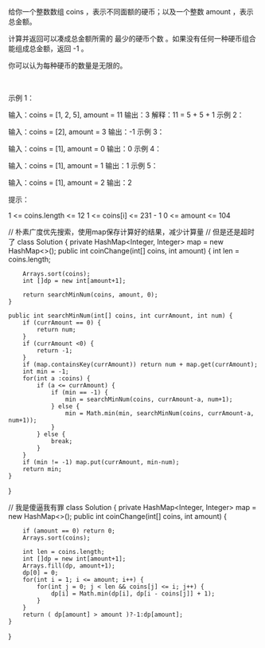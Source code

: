 给你一个整数数组 coins ，表示不同面额的硬币；以及一个整数 amount ，表示总金额。

计算并返回可以凑成总金额所需的 最少的硬币个数 。如果没有任何一种硬币组合能组成总金额，返回 -1 。

你可以认为每种硬币的数量是无限的。

 

示例 1：

输入：coins = [1, 2, 5], amount = 11
输出：3 
解释：11 = 5 + 5 + 1
示例 2：

输入：coins = [2], amount = 3
输出：-1
示例 3：

输入：coins = [1], amount = 0
输出：0
示例 4：

输入：coins = [1], amount = 1
输出：1
示例 5：

输入：coins = [1], amount = 2
输出：2
 

提示：

1 <= coins.length <= 12
1 <= coins[i] <= 231 - 1
0 <= amount <= 104


// 朴素广度优先搜索，使用map保存计算好的结果，减少计算量
// 但是还是超时了
class Solution {
    private HashMap<Integer, Integer> map = new HashMap<>();
    public int coinChange(int[] coins, int amount) {
        int len = coins.length;

        Arrays.sort(coins);
        int []dp = new int[amount+1];

        return searchMinNum(coins, amount, 0);
    }

    public int searchMinNum(int[] coins, int currAmount, int num) {
        if (currAmount == 0) {
            return num;
        }
        if (currAmount <0) {
            return -1;
        }
        if (map.containsKey(currAmount)) return num + map.get(currAmount);
        int min = -1;
        for(int a :coins) {
            if (a <= currAmount) {
                if (min == -1) {
                    min = searchMinNum(coins, currAmount-a, num+1);
                } else {
                    min = Math.min(min, searchMinNum(coins, currAmount-a, num+1));
                }
            } else {
                break;
            }
        }
        if (min != -1) map.put(currAmount, min-num);
        return min;
    }
}


// 我是傻逼我有罪
class Solution {
    private HashMap<Integer, Integer> map = new HashMap<>();
    public int coinChange(int[] coins, int amount) {
        
        if (amount == 0) return 0;
        Arrays.sort(coins);

        int len = coins.length;
        int []dp = new int[amount+1];
        Arrays.fill(dp, amount+1);
        dp[0] = 0;
        for(int i = 1; i <= amount; i++) {
            for(int j = 0; j < len && coins[j] <= i; j++) {
                dp[i] = Math.min(dp[i], dp[i - coins[j]] + 1);
            }
        }
        return ( dp[amount] > amount )?-1:dp[amount];
    }

    

    
}